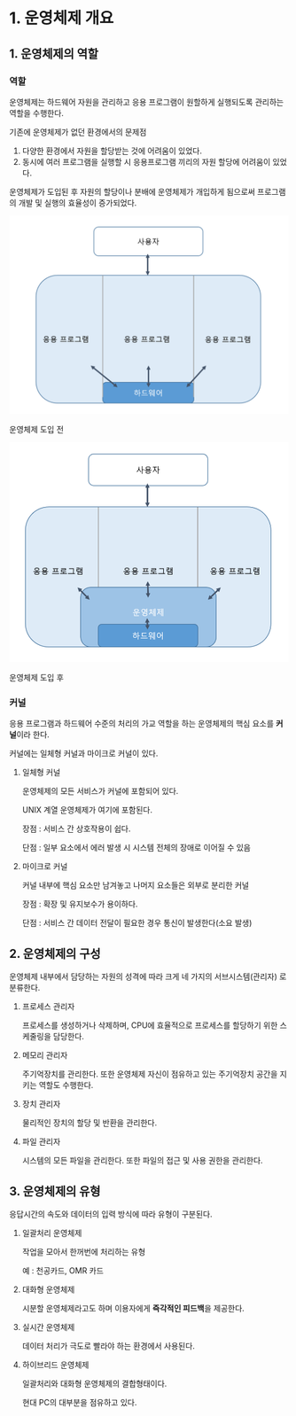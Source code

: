 # 1. 운영체제 개요

## 1. 운영체제의 역할

### 역할

운영체제는 하드웨어 자원을 관리하고 응용 프로그램이 원할하게 실행되도록 관리하는 역할을 수행한다.

기존에 운영체제가 없던 환경에서의 문제점

1. 다양한 환경에서 자원을 할당받는 것에 어려움이 있었다.
2. 동시에 여러 프로그램을 실행할 시 응용프로그램 끼리의 자원 할당에 어려움이 있었다.

운영체제가 도입된 후 자원의 할당이나 분배에 운영체제가 개입하게 됨으로써 프로그램의 개발 및 실행의 효율성이 증가되었다.

![운영체제 도입 전](./img1.png)

운영체제 도입 전

![운영체제 도입 후](./img2.png)

운영체제 도입 후

### 커널

응용 프로그램과 하드웨어 수준의 처리의 가교 역할을 하는 운영체제의 핵심 요소를 **커널**이라 한다.

커널에는 일체형 커널과 마이크로 커널이 있다.

1. 일체형 커널
    
    운영체제의 모든 서비스가 커널에 포함되어 있다.
    
    UNIX 계열 운영체제가 여기에 포함된다.
    
    장점 : 서비스 간 상호작용이 쉽다.
    
    단점 : 일부 요소에서 에러 발생 시 시스템 전체의 장애로 이어질 수 있음
    
2. 마이크로 커널
    
    커널 내부에 핵심 요소만 남겨놓고 나머지 요소들은 외부로 분리한 커널
    
    장점 : 확장 및 유지보수가 용이하다.
    
    단점 : 서비스 간 데이터 전달이 필요한 경우 통신이 발생한다(소요 발생)
    

## 2. 운영체제의 구성

운영체제 내부에서 담당하는 자원의 성격에 따라 크게 네 가지의 서브시스템(관리자) 로 분류한다.

1. 프로세스 관리자
    
    프로세스를 생성하거나 삭제하며, CPU에 효율적으로 프로세스를 할당하기 위한 스케줄링을 담당한다.
    
2. 메모리 관리자
    
    주기억장치를 관리한다. 또한 운영체제 자신이 점유하고 있는 주기억장치 공간을 지키는 역할도 수행한다.
    
3. 장치 관리자
    
    물리적인 장치의 할당 및 반환을 관리한다.
    
4. 파일 관리자
    
    시스템의 모든 파일을 관리한다. 또한 파일의 접근 및 사용 권한을 관리한다.
    

## 3. 운영체제의 유형

응답시간의 속도와 데이터의 입력 방식에 따라 유형이 구분된다.

1. 일괄처리 운영체제
    
    작업을 모아서 한꺼번에 처리하는 유형
    
    예 : 천공카드, OMR 카드 
    
2. 대화형 운영체제
    
    시분할 운영체제라고도 하며 이용자에게 **즉각적인 피드백**을 제공한다.
    
3. 실시간 운영체제
    
    데이터 처리가 극도로 빨라야 하는 환경에서 사용된다.
    
4. 하이브리드 운영체제
    
    일괄처리와 대화형 운영체제의 결합형태이다.
    
    현대 PC의 대부분을 점유하고 있다.